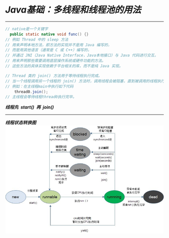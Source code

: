 # ***Java基础：多线程和线程池的用法***

---


```Java
// native是一个关键字
  public static native void func() {}
// 例如 Thread 中的 sleep 方法
// 用来声明本地方法，即方法的实现并不是用 Java 编写的，
// 而是用其他语言（通常是 C 或 C++）编写的，
// 并通过 JNI（Java Native Interface，Java本地接口）与 Java 代码进行交互。
// 用来声明那些需要调用底层操作系统或硬件功能的方法。
// 这些方法的具体实现依赖于平台相关的库，而不是纯 Java 实现。
```

```Java
// Thread 类的 join() 方法用于等待线程执行完成。
// 当一个线程调用另一个线程的 join() 方法时，调用线程会被阻塞，直到被调用的线程执行结束。
// 例如：在主线程main中执行如下代码
    thread0.join();
// 主线程会等待线程thread0执行完毕。
```

***线程先 &nbsp;start()&nbsp; 再 &nbsp;join()***

---

***线程状态转换图***
![](./src/ThreadMap.jpg)    

